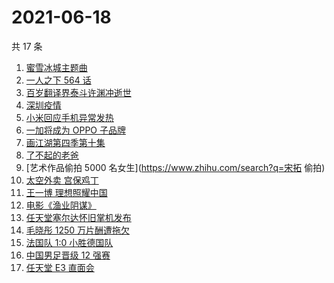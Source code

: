 # 2021-06-18

共 17 条

<!-- BEGIN -->
<!-- 最后更新时间 Fri Jun 18 2021 22:05:18 GMT+0800 (China Standard Time) -->

1. [蜜雪冰城主题曲](https://www.zhihu.com/search?q=蜜雪冰城)
2. [一人之下 564 话](https://www.zhihu.com/search?q=一人之下)
3. [百岁翻译界泰斗许渊冲逝世](https://www.zhihu.com/search?q=许渊冲)
4. [深圳疫情](https://www.zhihu.com/search?q=深圳疫情)
5. [小米回应手机异常发热](https://www.zhihu.com/search?q=小米)
6. [一加将成为 OPPO 子品牌](https://www.zhihu.com/search?q=一加)
7. [画江湖第四季第十集](https://www.zhihu.com/search?q=画江湖之不良人第四季)
8. [了不起的老爸](https://www.zhihu.com/search?q=了不起的老爸)
9. [艺术作品偷拍 5000 名女生](https://www.zhihu.com/search?q=宋拓 偷拍)
10. [太空外卖 宫保鸡丁](https://www.zhihu.com/search?q=太空外卖)
11. [王一博 理想照耀中国](https://www.zhihu.com/search?q=理想照耀中国)
12. [电影《渔业阴谋》](https://www.zhihu.com/search?q=渔业阴谋)
13. [任天堂塞尔达怀旧掌机发布](https://www.zhihu.com/search?q=塞尔达)
14. [毛晓彤 1250 万片酬遭拖欠](https://www.zhihu.com/search?q=毛晓彤)
15. [法国队 1:0 小胜德国队](https://www.zhihu.com/search?q=德法大战)
16. [中国男足晋级 12 强赛](https://www.zhihu.com/search?q=中国男足)
17. [任天堂 E3 直面会](https://www.zhihu.com/search?q=E3)

<!-- END -->
